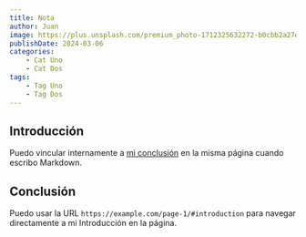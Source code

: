 ```yaml
---
title: Nota
author: Juan
image: https://plus.unsplash.com/premium_photo-1712325632272-b0cbb2a27db6?q=80&w=1740&auto=format&fit=crop&ixlib=rb-4.0.3&ixid=M3wxMjA3fDB8MHxwaG90by1wYWdlfHx8fGVufDB8fHx8fA%3D%3D
publishDate: 2024-03-06
categories:
    - Cat Uno
    - Cat Dos
tags:
    - Tag Uno
    - Tag Dos
---
```

## Introducción

Puedo vincular internamente a [mi conclusión](#conclusión) en la misma página cuando escribo Markdown.

## Conclusión

Puedo usar la URL `https://example.com/page-1/#introduction` para navegar directamente a mi Introducción en la página.